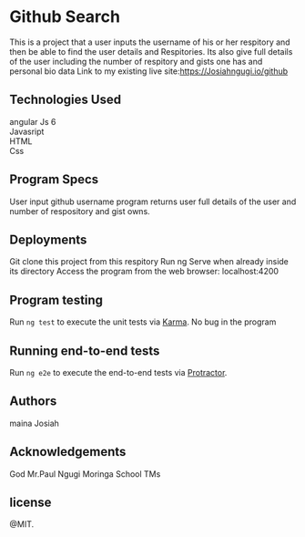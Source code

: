 # Github Search

This is a project that a user inputs the username of his or her respitory and then be able to find the user details and Respitories.
Its also give full details of the user including the number of respitory and gists one has and personal bio data
Link to my existing live site:https://Josiahngugi.io/github

## Technologies Used

angular Js 6<br>
Javasript<br>
HTML<br>
Css<br>


## Program Specs

User input github username
program returns user full details of the user and number of respository and gist owns.<br>
## Deployments

Git clone this project from this respitory
Run ng Serve when already inside its directory
Access the program from the web browser: localhost:4200

## Program testing

Run `ng test` to execute the unit tests via [Karma](https://karma-runner.github.io).
No bug in the program

## Running end-to-end tests

Run `ng e2e` to execute the end-to-end tests via [Protractor](http://www.protractortest.org/).

## Authors
maina Josiah

## Acknowledgements
God
Mr.Paul Ngugi
Moringa School TMs

## license
@MIT.
